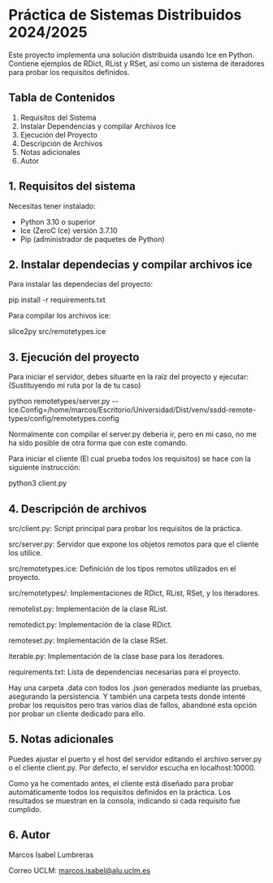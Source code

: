 # Práctica de Sistemas Distribuidos 2024/2025

Este proyecto implementa una solución distribuida usando Ice en Python. Contiene ejemplos de RDict, RList y RSet, así como un sistema de iteradores para probar los requisitos definidos.

## Tabla de Contenidos
1. Requisitos del Sistema
2. Instalar Dependencias y compilar Archivos Ice
3. Ejecución del Proyecto
4. Descripción de Archivos
5. Notas adicionales
6. Autor

## 1. Requisitos del sistema

Necesitas tener instalado:

- Python 3.10 o superior
- Ice (ZeroC Ice) versión 3.7.10
- Pip (administrador de paquetes de Python)

## 2. Instalar dependecias y compilar archivos ice

Para instalar las dependecias del proyecto: 

pip install -r requirements.txt

Para compilar los archivos ice:

slice2py src/remotetypes.ice



## 3. Ejecución del proyecto

Para iniciar el servidor, debes situarte en la raíz del proyecto y ejecutar:
(Sustituyendo mi ruta por la de tu caso)

python remotetypes/server.py --Ice.Config=/home/marcos/Escritorio/Universidad/Dist/venv/ssdd-remote-types/config/remotetypes.config

Normalmente con compilar el server.py debería ir, pero en mi caso, no me ha sido posible de otra forma que con este comando.

Para iniciar el cliente (El cual prueba todos los requisitos) se hace con la siguiente instrucción:

python3 client.py

## 4. Descripción de archivos

src/client.py: Script principal para probar los requisitos de la práctica.

src/server.py: Servidor que expone los objetos remotos para que el cliente los utilice.

src/remotetypes.ice: Definición de los tipos remotos utilizados en el proyecto.

src/remotetypes/: Implementaciones de RDict, RList, RSet, y los iteradores.

remotelist.py: Implementación de la clase RList.

remotedict.py: Implementación de la clase RDict.

remoteset.py: Implementación de la clase RSet.

iterable.py: Implementación de la clase base para los iteradores.

requirements.txt: Lista de dependencias necesarias para el proyecto.

Hay una carpeta .data con todos los .json generados mediante las pruebas, asegurando la persistencia.
Y también una carpeta tests donde intenté probar los requisitos pero tras varios días de fallos, abandoné esta opción por probar un cliente dedicado para ello.

## 5. Notas adicionales

Puedes ajustar el puerto y el host del servidor editando el archivo server.py o el cliente client.py. Por defecto, el servidor escucha en localhost:10000.

Como ya he comentado antes, el cliente está diseñado para probar automáticamente todos los requisitos definidos en la práctica. Los resultados se muestran en la consola, indicando si cada requisito fue cumplido.

## 6. Autor

Marcos Isabel Lumbreras

Correo UCLM: marcos.isabel@alu.uclm.es
